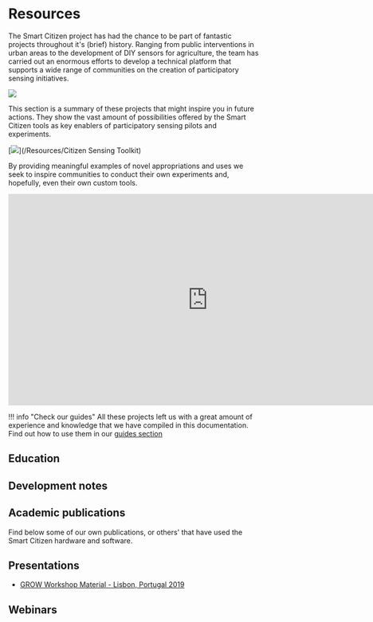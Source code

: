 # Resources

The Smart Citizen project has had the chance to be part of fantastic projects throughout it's (brief) history. Ranging from public interventions in urban areas to the development of DIY sensors for agriculture, the team has carried out an enormous efforts to develop a technical platform that supports a wide range of communities on the creation of participatory sensing initiatives.

![](https://live.staticflickr.com/4483/38165401276_ef6eacca0c_h.jpg)

This section is a summary of these projects that might inspire you in future actions. They show the vast amount of possibilities offered by the Smart Citizen tools as key enablers of participatory sensing pilots and experiments.

[![](https://i.imgur.com/md5MEp0.jpg)](/Resources/Citizen Sensing Toolkit)

By providing meaningful examples of novel appropriations and uses we seek to  inspire communities to conduct their own experiments and, hopefully, even their  own custom tools.

<iframe width="800" height="425" src="https://www.youtube-nocookie.com/embed/hvn5LyACUYw" frameborder="0" allow="accelerometer; autoplay; encrypted-media; gyroscope; picture-in-picture" allowfullscreen></iframe>

!!! info "Check our guides"
    All these projects left us with a great amount of experience and knowledge that we have compiled in this documentation. Find out how to use them in our [guides section](/Guides)

## Education

<!-- {{ get_snippet_rel("docs/includes/education/en/index.md")}} -->

## Development notes

<!-- {{ get_snippet_rel("docs/includes/notes/en/index.md")}} -->

## Academic publications

Find below some of our own publications, or others' that have used the Smart Citizen hardware and software.

<!-- {{ get_snippet_rel("docs/includes/publications/en/index.md") }} -->

## Presentations

- [GROW Workshop Material - Lisbon, Portugal 2019](https://hackmd.io/@oscgonfer/H15Z76GrH)

## Webinars

<!-- {{ get_snippet_rel("docs/includes/webinars/en/minke.md") }} -->
